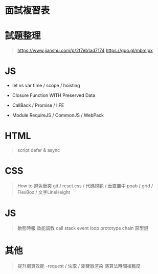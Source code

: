 # 面試複習表

# 試題整理
> https://www.jianshu.com/p/2f7eb1ad7174
> https://goo.gl/mbmIpx

# JS
- let vs var
time / scope / hoisting
- Closure
Function WITH Preserved Data
- CallBack / Promise / IIFE

- Module
RequireJS / CommonJS / WebPack




<!------------------------------------------------------------------>
# HTML
> script defer & async

# CSS
> How to 避免衝突
git / reset.css / 代碼規範 / 
> 垂直置中 
poab / grid / FlexBox / 文字LineHeight

# JS
> 動態時報 效能調教
> call stack 
> event loop
> prototype chain 原型鏈

# 其他
> 提升網頁效能
-request / 快取 / 
> 瀏覽器渲染
> 演算法時間複雜度